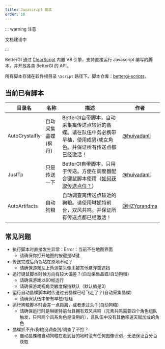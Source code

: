 ```yaml
---
title: Javascript 脚本
order: 10
---
```


::: warning 注意

文档建设中

:::

BetterGI 通过 [ClearScript](https://github.com/microsoft/ClearScript) 内置 V8 引擎，支持直接运行 Javascript 编写的脚本，并开放各类 BetterGI 的 API。

所有脚本存储在软件根目录 `\Script` 路径下。脚本仓库：[bettergi-scripts](https://github.com/babalae/bettergi-scripts)。


## 当前已有脚本

| 目录名            | 名称         | 描述                                                             | 作者                                           |
| -------------- | ---------- | -------------------------------------------------------------- | -------------------------------------------- |
| AutoCrystalfly | 自动采集晶蝶(枫丹) | BetterGI自带脚本，自动采集离传送点较近的晶蝶。请在队伍中务必携带早柚，使用成男/成女角色。并保证所有传送点都已经激活！ | [@huiyadanli](https://github.com/huiyadanli) |
| JustTp         | 只是传送一下     | BetterGI自带脚本，只用于传送。方便在调度器配合键鼠脚本使用（[如何获取传送点位？](https://github.com/babalae/bettergi-scripts/issues/1)）                         | [@huiyadanli](https://github.com/huiyadanli) |
| AutoArtifacts  | 自动狗粮       | 自动调查离传送点较近的狗粮。请使用琳妮特前台，双风共鸣。并保证所有传送点都已经激活！                     | [@HZYgrandma](https://github.com/HZYgrandma) |


## 常见问题

* 执行脚本时直接发生异常：Error：当前不在地图界面
  * 请确保你打开地图的按键是M键
* 传送完成后角色站在原地不动？
  * 请确保游戏左上角派蒙头像未被其他悬浮窗遮挡
* 运行键鼠脚本时候方向有较大偏差？(自动采集晶蝶/自动狗粮)
  * 请确保游戏以60帧运行
  * 请确保游戏视角灵敏度保持默认（默认值是3）
* 运行自动晶蝶脚本时传送过去晶蝶已经飞走了？(自动采集晶蝶)
  * 请确保队伍中带有早柚/瑶瑶
* 运行狗粮脚本时会差一点距离，或者走过头？(自动狗粮)
  * 请确保运行时是琳妮特前台且拥有双风共鸣（元素共鸣需要四个角色组队触发，只带两个风系角色是没用的），且队伍中没有其他移速天赋加成的角色
* 晶蝶抓不齐/狗粮没调查到/调查了不捡？
  * 自动晶蝶和自动狗粮在走到目的地时没有任何图像识别，无法保证百分百获取
